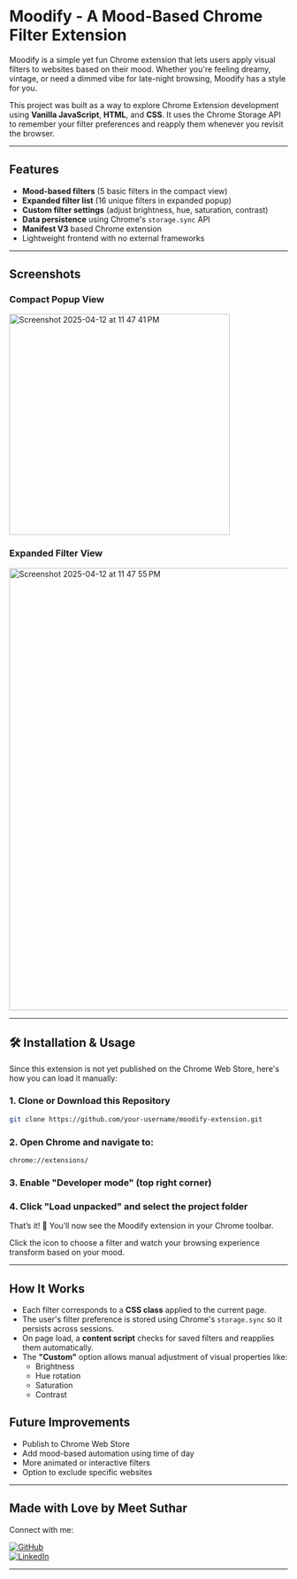#  Moodify - A Mood-Based Chrome Filter Extension

Moodify is a simple yet fun Chrome extension that lets users apply visual filters to websites based on their mood. Whether you're feeling dreamy, vintage, or need a dimmed vibe for late-night browsing, Moodify has a style for you.

This project was built as a way to explore Chrome Extension development using **Vanilla JavaScript**, **HTML**, and **CSS**. It uses the Chrome Storage API to remember your filter preferences and reapply them whenever you revisit the browser.

---

##  Features

-  **Mood-based filters** (5 basic filters in the compact view)
-  **Expanded filter list** (16 unique filters in expanded popup)
-  **Custom filter settings** (adjust brightness, hue, saturation, contrast)
-  **Data persistence** using Chrome's `storage.sync` API
-  **Manifest V3** based Chrome extension
-  Lightweight frontend with no external frameworks

---

##  Screenshots

### Compact Popup View
<img width="399" alt="Screenshot 2025-04-12 at 11 47 41 PM" src="https://github.com/user-attachments/assets/039ed400-9165-4119-ab5b-a072a72191e2" />

### Expanded Filter View
<img width="798" alt="Screenshot 2025-04-12 at 11 47 55 PM" src="https://github.com/user-attachments/assets/e12f7e7a-1262-4bc1-9d90-262760254fb4" />

---

## 🛠️ Installation & Usage

Since this extension is not yet published on the Chrome Web Store, here's how you can load it manually:

### 1. Clone or Download this Repository

```bash
git clone https://github.com/your-username/moodify-extension.git
```

### 2. Open Chrome and navigate to:
```chrome://extensions/```

### 3. Enable "Developer mode" (top right corner)

### 4. Click **"Load unpacked"** and select the project folder

That’s it! 🎉 You’ll now see the Moodify extension in your Chrome toolbar.

Click the icon to choose a filter and watch your browsing experience transform based on your mood.

---

##  How It Works

- Each filter corresponds to a **CSS class** applied to the current page.
- The user's filter preference is stored using Chrome's `storage.sync` so it persists across sessions.
- On page load, a **content script** checks for saved filters and reapplies them automatically.
- The **"Custom"** option allows manual adjustment of visual properties like:
  - Brightness
  - Hue rotation
  - Saturation
  - Contrast

##  Future Improvements

-  Publish to Chrome Web Store  
-  Add mood-based automation using time of day  
-  More animated or interactive filters  
-  Option to exclude specific websites  

---

## Made with Love by Meet Suthar

Connect with me:

[![GitHub](https://img.shields.io/badge/GitHub-100000?style=for-the-badge&logo=github&logoColor=white)](https://github.com/meetsuthar)  
[![LinkedIn](https://img.shields.io/badge/LinkedIn-0A66C2?style=for-the-badge&logo=linkedin&logoColor=white)](https://linkedin.com/in/meetsuthar)

---

